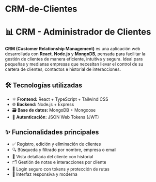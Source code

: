 # CRM-de-Clientes
# 📊 CRM - Administrador de Clientes

**CRM (Customer Relationship Management)** es una aplicación web desarrollada con **React**, **Node.js** y **MongoDB**, pensada para facilitar la gestión de clientes de manera eficiente, intuitiva y segura. Ideal para pequeñas y medianas empresas que necesitan llevar el control de su cartera de clientes, contactos e historial de interacciones.

## 🛠️ Tecnologías utilizadas

- ⚛️ **Frontend:** React + TypeScript + Tailwind CSS  
- 🌐 **Backend:** Node.js + Express  
- 🗃️ **Base de datos:** MongoDB + Mongoose  
- 🔐 **Autenticación:** JSON Web Tokens (JWT)

## ✨ Funcionalidades principales

- ✅ Registro, edición y eliminación de clientes  
- 🔍 Búsqueda y filtrado por nombre, empresa o email  
- 🧾 Vista detallada del cliente con historial  
- 🗂️ Gestión de notas e interacciones por cliente  
- 👤 Login seguro con tokens y protección de rutas  
- 📱 Interfaz responsiva y moderna


